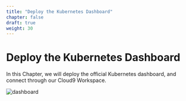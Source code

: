 ```yaml
---
title: "Deploy the Kubernetes Dashboard"
chapter: false
draft: true
weight: 30
---
```


# Deploy the Kubernetes Dashboard

In this Chapter, we will deploy the official Kubernetes dashboard, and connect
through our Cloud9 Workspace.

![dashboard](/images/dashboard.png)
